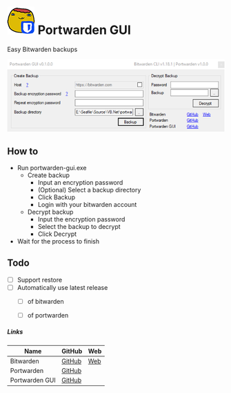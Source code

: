 # ![](icon.png) Portwarden GUI
Easy Bitwarden backups

![](screenshot.png)

## How to
- Run portwarden-gui.exe
  - Create backup
    - Input an encryption password
    - (Optional) Select a backup directory
    - Click Backup
    - Login with your bitwarden account
  - Decrypt backup
    - Input the encryption password
    - Select the backup to decrypt
    - Click Decrypt
- Wait for the process to finish

## Todo
- [ ] Support restore
- [ ] Automatically use latest release
  - [ ] of bitwarden
  - [ ] of portwarden


##### Links
| Name | GitHub | Web |
| --- | --- | --- |
| Bitwarden | [GitHub](https://github.com/bitwarden/) | [Web](https://bitwarden.com/) |
| Portwarden | [GitHub](https://github.com/vwxyzjn/portwarden) | |
| Portwarden GUI | [GitHub](https://github.com/mxve/portwarden-gui) | |